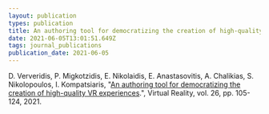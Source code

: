 ```yaml
---
layout: publication
types: publication
title: An authoring tool for democratizing the creation of high-quality VR experiences
date: 2021-06-05T13:01:51.649Z
tags: journal_publications
publication_date: 2021-06-05
---
```

D. Ververidis, P. Migkotzidis, E. Nikolaidis, E. Anastasovitis, A. Chalikias, S. Nikolopoulos, I. Kompatsiaris, "[An authoring tool for democratizing the creation of high-quality VR experiences](https://doi.org/10.1007/s10055-021-00541-2).", Virtual Reality, vol. 26, pp. 105-124, 2021. 